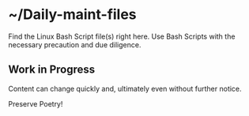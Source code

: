 # ~/Daily-maint-files

Find the Linux Bash Script file(s) right here. 
Use Bash Scripts with the necessary precaution and due diligence.

## Work in Progress
Content can change quickly and, ultimately even without further notice.

Preserve Poetry!

[Passwords and *Salts*]: (PW-Salts-Illustration.png) "Illustration on the function of password salts"
